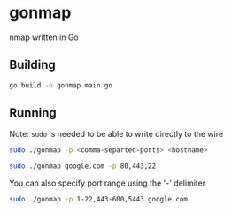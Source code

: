 # gonmap
nmap written in Go

## Building
```bash
go build -o gonmap main.go
```

## Running
Note: `sudo` is needed to be able to write directly to the wire
```bash
sudo ./gonmap -p <comma-separted-ports> <hostname>
```

```bash
sudo ./gonmap google.com -p 80,443,22
```

You can also specify port range using the '-' delimiter
```bash
sudo ./gonmap -p 1-22,443-600,5443 google.com
```
